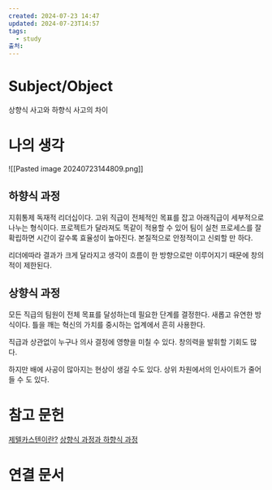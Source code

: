 ```yaml
---
created: 2024-07-23 14:47
updated: 2024-07-23T14:57
tags:
  - study
출처: 
---
```

# Subject/Object 
상향식 사고와 하향식 사고의 차이

# 나의 생각
![[Pasted image 20240723144809.png]]
## 하향식 과정
지휘통제 독재적 리더십이다. 
고위 직급이 전체적인 목표를 잡고 아래직급이 세부적으로 나누는 형식이다. 
프로젝트가 달라져도 똑같이 적용할 수 있어 팀이 실천 프로세스를 잘 확립하면 시간이 갈수록 효율성이 높아진다. 
본질적으로 안정적이고 신뢰할 만 하다.

리더에따라 결과가 크게 달라지고 생각이 흐름이 한 방향으로만 이루어지기 때문에 창의적이 제한된다.

## 상향식 과정
모든 직급의 팀원이 전체 목표를 달성하는데 필요한 단계를 결정한다.
새롭고 유연한 방식이다. 틀을 깨는 혁신의 가치를 중시하는 업계에서 흔히 사용한다. 

직급과 상관없이 누구나 의사 결정에 영향을 미칠 수 있다. 창의력을 발휘할 기회도 많다.

하지만 배에 사공이 많아지는 현상이 생길 수도 있다.  상위 차원에서의 인사이트가 줄어들 수 도 있다. 

# 참고 문헌
[제텔카스텐이란?](https://goldenrabbit.co.kr/2024/06/14/zettelkasten-%EC%A0%9C%ED%85%94%EC%B9%B4%EC%8A%A4%ED%85%90%EC%9D%B4%EB%9E%80-%EB%A9%94%EB%AA%A8%EB%B2%95-%EC%8B%A4%EC%B2%9C-%EC%98%88%EC%8B%9C-%EC%98%B5%EC%8B%9C%EB%94%94%EC%96%B8/)
[상향식 과정과 하향식 과정](https://asana.com/ko/resources/top-down-approach)
# 연결 문서

